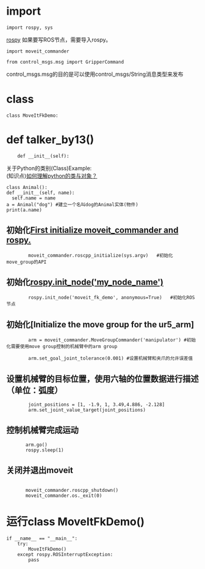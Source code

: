 
# import
```
import rospy, sys  
```
[rospy](http://wiki.ros.org/rospy/Tutorials)
如果要写ROS节点，需要导入rospy。 
```
import moveit_commander  
```
```
from control_msgs.msg import GripperCommand  
```
control_msgs.msg的目的是可以使用control_msgs/String消息类型来发布  

# class
```
class MoveItFkDemo: 
```
# def talker_by13() 
```
    def __init__(self):  
```
关于Python的类别(Class)Example:  
(知识点)[如何理解python的类与对象？](https://www.zhihu.com/question/27699413)
```
class Animal(): 
def __init__(self, name): 
  self.name = name 
a = Animal("dog") #建立一个名叫dog的Animal实体(物件) 
print(a.name)
```
## 初始化[First initialize moveit_commander and rospy. ](http://docs.ros.org/indigo/api/pr2_moveit_tutorials/html/planning/scripts/doc/move_group_python_interface_tutorial.html)
```
        moveit_commander.roscpp_initialize(sys.argv)   #初始化move_group的API 
```
## 初始化[rospy.init_node('my_node_name')](http://wiki.ros.org/rospy/Overview/Initialization%20and%20Shutdown)
```
        rospy.init_node('moveit_fk_demo', anonymous=True)   #初始化ROS节点
 ```
 
## 初始化[Initialize the move group for the ur5_arm]
```
        arm = moveit_commander.MoveGroupCommander('manipulator') #初始化需要使用move group控制的机械臂中的arm group
```        

```
        arm.set_goal_joint_tolerance(0.001) #设置机械臂和夹爪的允许误差值
```
         
## 设置机械臂的目标位置，使用六轴的位置数据进行描述（单位：弧度）
```        
        joint_positions = [1, -1.9, 1, 3.49,4.886, -2.128]
        arm.set_joint_value_target(joint_positions)
 ```                
## 控制机械臂完成运动
 ```       
        arm.go()
        rospy.sleep(1)
 ```
## 关闭并退出moveit
 ```

        moveit_commander.roscpp_shutdown()
        moveit_commander.os._exit(0)
```
# 运行class MoveItFkDemo()
```
if __name__ == "__main__":
    try:
        MoveItFkDemo()
    except rospy.ROSInterruptException:
        pass
 ```
